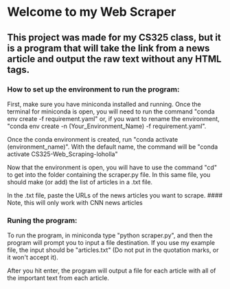 # Welcome to my Web Scraper 
## This project was made for my CS325 class, but it is a program that will take the link from a news article and output the raw text without any HTML tags. 

### How to set up the environment to run the program:
First, make sure you have miniconda installed and running. Once the terminal for miniconda is open, you will need to run the command "conda env create -f requirement.yaml" or, if you want to rename the environment, "conda env create -n (Your_Environment_Name) -f requirement.yaml".

Once the conda environment is created, run "conda activate (environment_name)". With the default name, the command will be "conda activate CS325-Web_Scraping-loholla"

Now that the environment is open, you will have to use the command "cd" to get into the folder containing the scraper.py file. In this same file, you should make (or add) the list of articles in a .txt file.

In the .txt file, paste the URLs of the news articles you want to scrape. #### Note, this will only work with CNN news articles

### Runing the program:
To run the program, in miniconda type "python scraper.py", and then the program will prompt you to input a file destination. If you use my example file, the input should be "articles.txt" (Do not put in the quotation marks, or it won't accept it).

After you hit enter, the program will output a file for each article with all of the important text from each article.
